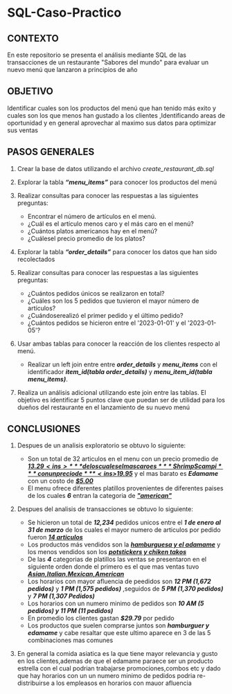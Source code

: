 # SQL-Caso-Practico
## CONTEXTO  
En este repositorio se presenta el análisis mediante SQL de las transacciones de un restaurante "Sabores del mundo"  para evaluar un nuevo menú que lanzaron a principios de año
## OBJETIVO
Identificar cuales son los productos del menú que han tenido más exito y cuales son los que menos han gustado a los clientes ,Identificando areas de oportunidad y en general aprovechar al maximo sus datos para optimizar sus ventas
## PASOS GENERALES
1. Crear la base de datos utilizando el archivo  _create_restaurant_db.sql_
2. Explorar la tabla ***“menu_items”*** para conocer los productos del menú
3. Realizar consultas para conocer las respuestas a las siguientes preguntas:
   - Encontrar el número de artículos en el menú.
   - ¿Cuál es el artículo menos caro y el más caro en el menú?
   - ¿Cuántos platos americanos hay en el menú?
   - ¿Cuálesel precio promedio de los platos?
  
4. Explorar la tabla ***“order_details”*** para conocer los datos que han sido recolectados
5. Realizar consultas para conocer las respuestas a las siguientes preguntas:
   - ¿Cuántos pedidos únicos se realizaron en total?
   - ¿Cuáles son los 5 pedidos que tuvieron el mayor número de artículos?
   - ¿Cuándoserealizó el primer pedido y el último pedido?
   - ¿Cuántos pedidos se hicieron entre el '2023-01-01' y el '2023-01-05'?
  
6. Usar ambas tablas para conocer la reacción de los clientes respecto al menú.
   - Realizar un left join entre entre ***order_details*** y ***menu_items*** con el identificador
 ***item_id(tabla order_details)*** y ***menu_item_id(tabla menu_items)***.

7. Realiza un análisis adicional utilizando este join entre las tablas.  El
 objetivo es identificar 5 puntos clave que puedan ser de utilidad para los dueños del
 restaurante en el lanzamiento de su nuevo menú

## CONCLUSIONES
1. Despues de un analisis exploratorio se obtuvo lo siguiente:  
   - Son un total de 32 articulos en el menu con un precio promedio de ***<ins>$13.29<ins>*** de los cuales el mas caro es ***Shrimp Scampi*** con un precio de ***<ins>$19.95<ins>*** y el mas barato es ***Edamame*** con un costo de ***<ins>$5.00<ins>***
   - El menu ofrece diferentes platillos provenientes de diferentes paises de los cuales ***6*** entran la categoria de ***<ins>"american"<ins>***
     
2. Despues del analisis de transacciones se obtuvo lo siguiente:  
   - Se hicieron un total de ***12,234*** pedidos unicos entre el ***1 de enero al 31 de marzo*** de los cuales el mayor numero de articulos por pedido fueron ***<ins>14 articulos<ins>***  
   - Los productos más vendidos son la ***<ins>hamburguesa y el adamame<ins>*** y los menos vendidos son los ***<ins>potstickers y chiken takos<ins>***  
   - De las ***4*** categorias de platillos las ventas se presentaron en el siguiente orden donde el primero es el que mas ventas tuvo ***<ins>Asian,Italian,Mexican,American<ins>***
   - Los horarios con mayor afluencia de peedidos son ***12 PM (1,672 pedidos)*** y ***1 PM (1,575 pedidos)*** ,seguidos de ***5 PM (1,370 pedidos)*** y ***7 PM (1,307 Pedidos)***
   - Los horarios con un numero minimo de pedidos son ***10 AM (5 pedidos) y 11 PM (11 pedidos)***
   - En promedio los clientes gastan ***$29.79*** por pedido
   - Los productos que suelen comprarse juntos son ***hamburguer y edamame*** y cabe resaltar que este ultimo aparece en 3 de las 5 combinaciones mas comunes
  
3. En general la comida asiatica es la que tiene mayor relevancia y gusto en los clientes,ademas de que el edamame paraece ser un producto estrella con el cual podrian trabajarse promociones,combos etc y dado que hay horarios con un un numero minimo de pedidos podria re-distribuirse a los empleasos en horarios con mauor afluencia
   
